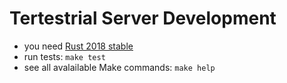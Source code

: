# Tertestrial Server Development

- you need [Rust 2018 stable](https://rustup.rs)
- run tests:
  <code type="make/command" dir="..">make test</code>
- see all avalailable Make commands:
  <code type="make/command" dir="..">make help</code>
